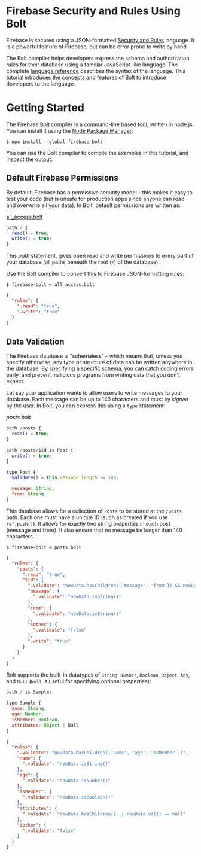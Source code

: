 # Firebase Security and Rules Using Bolt

Firebase is secured using a JSON-formatted [Security and
Rules](https://www.firebase.com/docs/security/guide/understanding-security.html)
language. It is a powerful feature of Firebase, but can be error prone to write by
hand.

The Bolt compiler helps developers express the schema and authorization rules
for their database using a familiar JavaScript-like language. The complete
[language reference](language.md) describes the syntax of the language. This
tutorial introduces the concepts and features of Bolt to introduce developers to
the language.

# Getting Started

The Firebase Bolt compiler is a command-line based tool, written in node.js. You
can install it using the [Node Package
Manager](https://nodejs.org/en/download/):

    $ npm install --global firebase-bolt

You can use the Bolt compiler to compile the examples in this tutorial, and
inspect the output.

## Default Firebase Permissions

By default, Firebase has a permissive security model - this makes it easy to
test your code (but is unsafe for production apps since anyone can read and
overwrite all your data). In Bolt, default permissions are written as:

[all_access.bolt](../samples/all_access.bolt)
```javascript
path / {
  read() = true;
  write() = true;
}
```

This _path_ statement, gives open read and write permissions to every part of
your database (all paths beneath the root (`/`) of the database).

Use the Bolt compiler to convert this to Firebase JSON-formatting rules:

    $ firebase-bolt < all_access.bolt

```JSON
{
  "rules": {
    ".read": "true",
    ".write": "true"
  }
}
```

## Data Validation

The Firebase database is "schemaless" - which means that, unless you specify otherwise, any
type or structure of data can be written anywhere in the database.  By specifying a specific
schema, you can catch coding errors early, and prevent malicious programs from writing data
that you don't expect.

Let say your application wants to allow users to write messages to your database.  Each message
can be up to 140 characters and must by _signed_ by the user.  In Bolt, you can express this using
a `type` statement:

_posts.bolt_
```javascript
path /posts {
  read() = true;
}

path /posts/$id is Post {
  write() = true;
}

type Post {
  validate() = this.message.length <= 140;

  message: String,
  from: String
}
```

This database allows for a collection of `Posts` to be stored at the `/posts` path.  Each one must
have a unique ID (such as created if you use `ref.push()`).  It allows for exactly two string properties in
each post (message and from).  It also ensure that no message be longer than 140 characters.

    $ firebase-bolt < posts.bolt

```JSON
{
  "rules": {
    "posts": {
      ".read": "true",
      "$id": {
        ".validate": "newData.hasChildren(['message', 'from']) && newData.child('message').val().length <= 140",
        "message": {
          ".validate": "newData.isString()"
        },
        "from": {
          ".validate": "newData.isString()"
        },
        "$other": {
          ".validate": "false"
        },
        ".write": "true"
      }
    }
  }
}
```

Bolt supports the built-in datatypes of `String`, `Number`, `Boolean`, `Object`, `Any`, and `Null` (`Null` is useful for specifying optional properties):

```javascript
path / is Sample;

type Sample {
  name: String,
  age: Number,
  isMember: Boolean,
  attributes: Object | Null
}
```

```JSON
{
  "rules": {
    ".validate": "newData.hasChildren(['name', 'age', 'isMember'])",
    "name": {
      ".validate": "newData.isString()"
    },
    "age": {
      ".validate": "newData.isNumber()"
    },
    "isMember": {
      ".validate": "newData.isBoolean()"
    },
    "attributes": {
      ".validate": "newData.hasChildren() || newData.val() == null"
    },
    "$other": {
      ".validate": "false"
    }
  }
}
```
